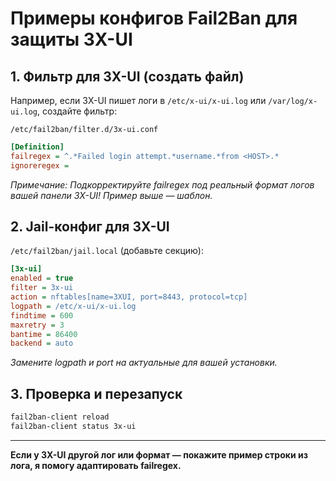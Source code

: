 # Примеры конфигов Fail2Ban для защиты 3X-UI

## 1. Фильтр для 3X-UI (создать файл)

Например, если 3X-UI пишет логи в `/etc/x-ui/x-ui.log` или `/var/log/x-ui.log`, создайте фильтр:

`/etc/fail2ban/filter.d/3x-ui.conf`
```ini
[Definition]
failregex = ^.*Failed login attempt.*username.*from <HOST>.*
ignoreregex =
```
_Примечание: Подкорректируйте failregex под реальный формат логов вашей панели 3X-UI! Пример выше — шаблон._

## 2. Jail-конфиг для 3X-UI

`/etc/fail2ban/jail.local` (добавьте секцию):
```ini
[3x-ui]
enabled = true
filter = 3x-ui
action = nftables[name=3XUI, port=8443, protocol=tcp]
logpath = /etc/x-ui/x-ui.log
findtime = 600
maxretry = 3
bantime = 86400
backend = auto
```
_Замените logpath и port на актуальные для вашей установки._

## 3. Проверка и перезапуск

```bash
fail2ban-client reload
fail2ban-client status 3x-ui
```

---

**Если у 3X-UI другой лог или формат — покажите пример строки из лога, я помогу адаптировать failregex.**